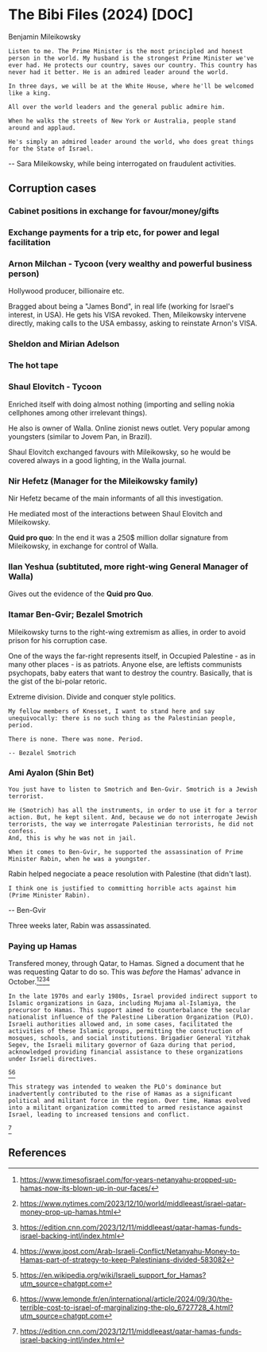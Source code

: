 # The Bibi Files (2024) [DOC]

Benjamin Mileikowsky

``` 
Listen to me. The Prime Minister is the most principled and honest person in the world. My husband is the strongest Prime Minister we've ever had. He protects our country, saves our country. This country has never had it better. He is an admired leader around the world.

In three days, we will be at the White House, where he'll be welcomed like a king.

All over the world leaders and the general public admire him.

When he walks the streets of New York or Australia, people stand around and applaud.

He's simply an admired leader around the world, who does great things for the State of Israel.
```
-- Sara Mileikowsky, while being interrogated on fraudulent activities.


## Corruption cases

### Cabinet positions in exchange for favour/money/gifts

### Exchange payments for a trip etc, for power and legal facilitation

### Arnon Milchan - Tycoon (very wealthy and powerful business person)

Hollywood producer, billionaire etc.

Bragged about being a "James Bond", in real life (working for Israel's interest, in USA). He gets his VISA revoked. Then, Mileikowsky intervene directly, making calls to the USA embassy, asking to reinstate Arnon's VISA.

### Sheldon and Mirian Adelson

### The hot tape

### Shaul Elovitch - Tycoon

Enriched itself with doing almost nothing (importing and selling nokia cellphones among other irrelevant things).

He also is owner of Walla. Online zionist news outlet. Very popular among youngsters (similar to Jovem Pan, in Brazil). 

Shaul Elovitch exchanged favours with Mileikowsky, so he would be covered always in a good lighting, in the Walla journal.

### Nir Hefetz (Manager for the Mileikowsky family)

Nir Hefetz became of the main informants of all this investigation.

He mediated most of the interactions between Shaul Elovitch and Mileikowsky.

**Quid pro quo**:  In the end it was a 250$ million dollar signature from Mileikowsky, in exchange for control of Walla.

### Ilan Yeshua (subtituted, more right-wing General Manager of Walla)

Gives out the evidence of the **Quid pro Quo**.

### Itamar Ben-Gvir; Bezalel Smotrich

Mileikowsky turns to the right-wing extremism as allies, in order to avoid prison for his corruption case.

One of the ways the far-right represents itself, in Occupied Palestine - as in many other places - is as patriots. Anyone else, are leftists communists psychopats, baby eaters that want to destroy the country. Basically, that is the gist of the bi-polar retoric.

Extreme division. Divide and conquer style politics.

``` quote
My fellow members of Knesset, I want to stand here and say unequivocally: there is no such thing as the Palestinian people, period.

There is none. There was none. Period.

-- Bezalel Smotrich
```

### Ami Ayalon (Shin Bet)

``` quote
You just have to listen to Smotrich and Ben-Gvir. Smotrich is a Jewish terrorist.
```

``` quote
He (Smotrich) has all the instruments, in order to use it for a terror action. But, he kept silent. And, because we do not interrogate Jewish terrorists, the way we interrogate Palestinian terrorists, he did not confess.
And, this is why he was not in jail.

When it comes to Ben-Gvir, he supported the assassination of Prime Minister Rabin, when he was a youngster.
```

Rabin helped negociate a peace resolution with Palestine (that didn't last).

``` quote
I think one is justified to committing horrible acts against him (Prime Minister Rabin).
```
-- Ben-Gvir

Three weeks later, Rabin was assassinated.

### Paying up Hamas

Transfered money, through Qatar, to Hamas. Signed a document that he was requesting Qatar to do so. This was *before* the Hamas' advance in October.[^1][^2][^3][^4]

``` quote 
In the late 1970s and early 1980s, Israel provided indirect support to Islamic organizations in Gaza, including Mujama al-Islamiya, the precursor to Hamas. This support aimed to counterbalance the secular nationalist influence of the Palestine Liberation Organization (PLO). Israeli authorities allowed and, in some cases, facilitated the activities of these Islamic groups, permitting the construction of mosques, schools, and social institutions. Brigadier General Yitzhak Segev, the Israeli military governor of Gaza during that period, acknowledged providing financial assistance to these organizations under Israeli directives.  
```
[^5][^6]

```
This strategy was intended to weaken the PLO's dominance but inadvertently contributed to the rise of Hamas as a significant political and militant force in the region. Over time, Hamas evolved into a militant organization committed to armed resistance against Israel, leading to increased tensions and conflict.
```
[^7]


## References

[^1]: https://www.timesofisrael.com/for-years-netanyahu-propped-up-hamas-now-its-blown-up-in-our-faces/
[^2]: https://www.nytimes.com/2023/12/10/world/middleeast/israel-qatar-money-prop-up-hamas.html
[^3]: https://edition.cnn.com/2023/12/11/middleeast/qatar-hamas-funds-israel-backing-intl/index.html
[^4]: https://www.jpost.com/Arab-Israeli-Conflict/Netanyahu-Money-to-Hamas-part-of-strategy-to-keep-Palestinians-divided-583082
[^5]: https://en.wikipedia.org/wiki/Israeli_support_for_Hamas?utm_source=chatgpt.com
[^6]: https://www.lemonde.fr/en/international/article/2024/09/30/the-terrible-cost-to-israel-of-marginalizing-the-plo_6727728_4.html?utm_source=chatgpt.com
[^7]: https://edition.cnn.com/2023/12/11/middleeast/qatar-hamas-funds-israel-backing-intl/index.html








